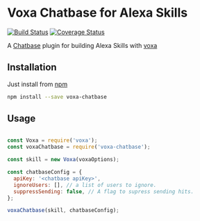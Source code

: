 Voxa Chatbase for Alexa Skills
==============================

[![Build Status](https://travis-ci.org/mediarain/voxa-chatbase.svg?branch=master)](https://travis-ci.org/mediarain/voxa-chatbase)
[![Coverage Status](https://coveralls.io/repos/github/mediarain/voxa-chatbase/badge.svg?branch=master)](https://coveralls.io/github/mediarain/voxa-chatbase?branch=master)

A [Chatbase](https://www.npmjs.com/package/@google/chatbase) plugin for building Alexa Skills with [voxa](https://mediarain.github.io/voxa/)

Installation
-------------

Just install from [npm](https://www.npmjs.com/package/voxa-chatbase)

```bash
npm install --save voxa-chatbase
```

Usage
------

```javascript

const Voxa = require('voxa');
const voxaChatbase = require('voxa-chatbase');

const skill = new Voxa(voxaOptions);

const chatbaseConfig = {
  apiKey: '<chatbase apiKey>',
  ignoreUsers: [], // a list of users to ignore.
  suppressSending: false, // A flag to supress sending hits.
};

voxaChatbase(skill, chatbaseConfig);
```
